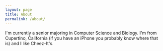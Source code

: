 ```yaml
---
layout: page
title: About
permalink: /about/
---
```


I'm currently a senior majoring in Computer Science and Biology. I'm from Cupertino, California (if you have an iPhone you probably know where that is) and I like Cheez-It's.



